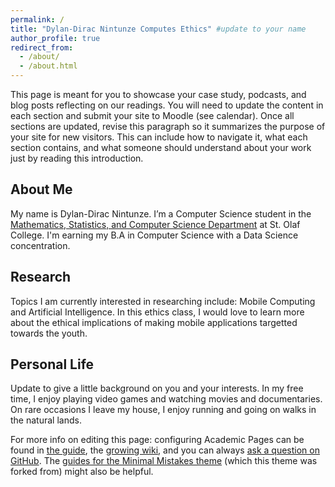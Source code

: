 ```yaml
---
permalink: /
title: "Dylan-Dirac Nintunze Computes Ethics" #update to your name
author_profile: true
redirect_from: 
  - /about/
  - /about.html
---
```


This page is meant for you to showcase your case study, podcasts, and blog posts reflecting on our readings. You will need to update the content in each section and submit your site to Moodle (see calendar). Once all sections are updated, revise this paragraph so it summarizes the purpose of your site for new visitors. This can include how to navigate it, what each section contains, and what someone should understand about your work just by reading this introduction.


About Me
---
My name is Dylan-Dirac Nintunze. I’m a Computer Science student in the [Mathematics, Statistics, and Computer Science Department](https://wp.stolaf.edu/mscs/) at St. Olaf College. I'm earning my B.A in Computer Science with a Data Science concentration. <!--- You can also talk about internships you've had [if applicable] -->

Research 
---
Topics I am currently interested in researching include: Mobile Computing and Artificial Intelligence. In this ethics class, I would love to learn more about the ethical implications of making mobile applications targetted towards the youth.

Personal Life
---
Update to give a little background on you and your interests.
In my free time, I enjoy playing video games and watching movies and documentaries. On rare occasions I leave my house, I enjoy running and going on walks in the natural lands.


For more info on editing this page: configuring Academic Pages can be found in [the guide](https://academicpages.github.io/markdown/), the [growing wiki](https://github.com/academicpages/academicpages.github.io/wiki), and you can always [ask a question on GitHub](https://github.com/academicpages/academicpages.github.io/discussions). The [guides for the Minimal Mistakes theme](https://mmistakes.github.io/minimal-mistakes/docs/configuration/) (which this theme was forked from) might also be helpful.
